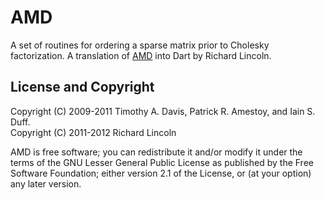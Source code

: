 AMD
===

A set of routines for ordering a sparse matrix prior to Cholesky
factorization. A translation of
[AMD](http://www.cise.ufl.edu/research/sparse/amd/) into Dart by
Richard Lincoln.

License and Copyright
---------------------

Copyright (C) 2009-2011 Timothy A. Davis, Patrick R. Amestoy,
and Iain S. Duff.  
Copyright (C) 2011-2012 Richard Lincoln

AMD is free software; you can redistribute it and/or modify it under
the terms of the GNU Lesser General Public License as published by
the Free Software Foundation; either version 2.1 of the License, or
(at your option) any later version.

